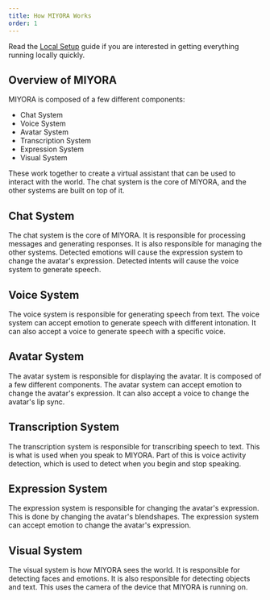 ```yaml
---
title: How MIYORA Works
order: 1
---
```


Read the [Local Setup](../getting-started/installation.md) guide if you are interested in getting everything running locally quickly.

## Overview of MIYORA

MIYORA is composed of a few different components:

* Chat System
* Voice System
* Avatar System
* Transcription System
* Expression System
* Visual System

These work together to create a virtual assistant that can be used to interact with the world. The chat system is the core of MIYORA, and the other systems are built on top of it.

## Chat System

The chat system is the core of MIYORA. It is responsible for processing messages and generating responses. It is also responsible for managing the other systems. Detected emotions will cause the expression system to change the avatar's expression. Detected intents will cause the voice system to generate speech.

## Voice System

The voice system is responsible for generating speech from text. The voice system can accept emotion to generate speech with different intonation. It can also accept a voice to generate speech with a specific voice.

## Avatar System

The avatar system is responsible for displaying the avatar. It is composed of a few different components. The avatar system can accept emotion to change the avatar's expression. It can also accept a voice to change the avatar's lip sync.

## Transcription System

The transcription system is responsible for transcribing speech to text. This is what is used when you speak to MIYORA. Part of this is voice activity detection, which is used to detect when you begin and stop speaking.

## Expression System

The expression system is responsible for changing the avatar's expression. This is done by changing the avatar's blendshapes. The expression system can accept emotion to change the avatar's expression.

## Visual System

The visual system is how MIYORA sees the world. It is responsible for detecting faces and emotions. It is also responsible for detecting objects and text. This uses the camera of the device that MIYORA is running on.
